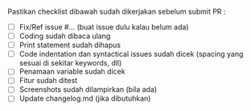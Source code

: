 Pastikan checklist dibawah sudah dikerjakan sebelum submit PR :

- [ ] Fix/Ref issue #... (buat issue dulu kalau belum ada)
- [ ] Coding sudah dibaca ulang
- [ ] Print statement sudah dihapus
- [ ] Code indentation dan syntactical issues sudah dicek (spacing yang sesuai di sekitar keywords, dll)
- [ ] Penamaan variable sudah dicek
- [ ] Fitur sudah ditest
- [ ] Screenshots sudah dilampirkan (bila ada)
- [ ] Update changelog.md (jika dibutuhkan)
